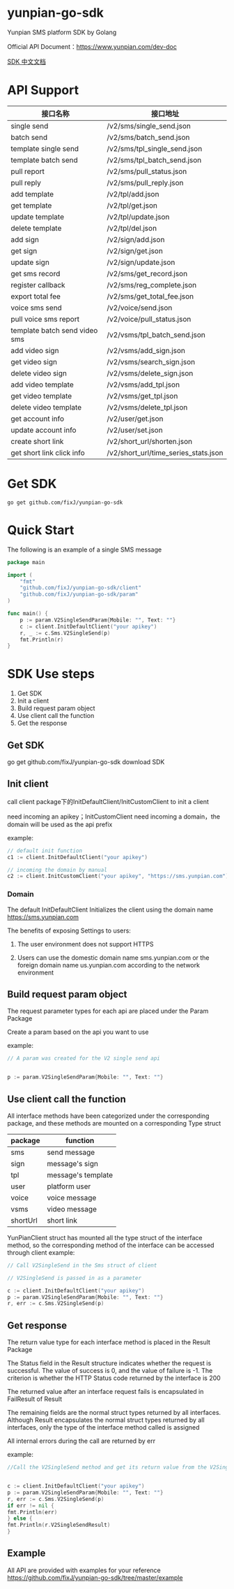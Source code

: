 # yunpian-go-sdk

Yunpian SMS platform SDK by Golang

Official API Document：https://www.yunpian.com/dev-doc

[SDK 中文文档](https://github.com/fixJ/yunpian-go-sdk/blob/master/README.zh-CN.md)

# API Support

| 接口名称               | 接口地址                             |
| ------------------------ | -------------------------------------- |
| single send               | /v2/sms/single_send.json             |
| batch send       | /v2/sms/batch_send.json              |
| template single send           | /v2/sms/tpl_single_send.json         |
| template batch send           | /v2/sms/tpl_batch_send.json          |
| pull report           | /v2/sms/pull_status.json             |
| pull reply           | /v2/sms/pull_reply.json              |
| add template               | /v2/tpl/add.json                     |
| get template               | /v2/tpl/get.json                     |
| update template               | /v2/tpl/update.json                  |
| delete template               | /v2/tpl/del.json                     |
| add sign               | /v2/sign/add.json                    |
| get sign               | /v2/sign/get.json                    |
| update sign               | /v2/sign/update.json                 |
| get sms record         | /v2/sms/get_record.json              |
| register callback           | /v2/sms/reg_complete.json            |
| export total fee             | /v2/sms/get_total_fee.json           |
| voice sms send         | /v2/voice/send.json                  |
| pull voice sms report | /v2/voice/pull_status.json           |
| template batch send video sms       | /v2/vsms/tpl_batch_send.json         |
| add video sign       | /v2/vsms/add_sign.json               |
| get video sign       | /v2/vsms/search_sign.json            |
| delete video sign       | /v2/vsms/delete_sign.json            |
| add video template       | /v2/vsms/add_tpl.json                |
| get video template       | /v2/vsms/get_tpl.json                |
| delete video template       | /v2/vsms/delete_tpl.json             |
| get account info             | /v2/user/get.json                    |
| update account info           | /v2/user/set.json                    |
| create short link             | /v2/short_url/shorten.json           |
| get short link click info       | /v2/short_url/time_series_stats.json |

# Get SDK

`go get github.com/fixJ/yunpian-go-sdk`

# Quick Start

The following is an example of a single SMS message

```go
package main

import (
	"fmt"
	"github.com/fixJ/yunpian-go-sdk/client"
	"github.com/fixJ/yunpian-go-sdk/param"
)

func main() {
	p := param.V2SingleSendParam{Mobile: "", Text: ""}
	c := client.InitDefaultClient("your apikey")
	r, _ := c.Sms.V2SingleSend(p)
	fmt.Println(r)
}
```

# SDK Use steps

1. Get SDK
2. Init a client
3. Build request param object
4. Use client call the function
5. Get the response

## Get SDK

go get github.com/fixJ/yunpian-go-sdk download SDK

## Init client

call client package下的InitDefaultClient/InitCustomClient to init a client

need incoming an apikey；InitCustomClient need incoming a domain，the domain will be used as the api prefix

example:

```go
// default init function
c1 := client.InitDefaultClient("your apikey")

// incoming the domain by manual
c2 := client.InitCustomClient("your apikey", "https://sms.yunpian.com")

```

### Domain 

The default InitDefaultClient Initializes the client using the domain name https://sms.yunpian.com



The benefits of exposing Settings to users:



1. The user environment does not support HTTPS

2. Users can use the domestic domain name sms.yunpian.com or the foreign domain name us.yunpian.com according to the network environment

## Build request param object

The request parameter types for each api are placed under the Param Package



Create a param based on the api you want to use

example:

```go
// A param was created for the V2 single send api


p := param.V2SingleSendParam{Mobile: "", Text: ""}
```

## Use client call the function

All interface methods have been categorized under the corresponding package, and these methods are mounted on a corresponding Type struct

| package  | function         |
| ---------- | -------------- |
| sms      | send message |
| sign     | message's sign     |
| tpl      | message's template     |
| user     | platform user     |
| voice    | voice message     |
| vsms     | video message |
| shortUrl | short link   |

YunPianClient struct has mounted all the type struct of the interface method, so the corresponding method of the interface can be accessed through client
example:

```go
// Call V2SingleSend in the Sms struct of client

// V2SingleSend is passed in as a parameter

c := client.InitDefaultClient("your apikey")
p := param.V2SingleSendParam{Mobile: "", Text: ""}
r, err := c.Sms.V2SingleSend(p)
```

## Get response

The return value type for each interface method is placed in the Result Package



The Status field in the Result structure indicates whether the request is successful. The value of success is 0, and the value of failure is -1. The criterion is whether the HTTP Status code returned by the interface is 200



The returned value after an interface request fails is encapsulated in FailResult of Result



The remaining fields are the normal struct types returned by all interfaces. Although Result encapsulates the normal struct types returned by all interfaces, only the type of the interface method called is assigned



All internal errors during the call are returned by err

example:

```go
//Call the V2SingleSend method and get its return value from the V2SingleSendResult in Result


c := client.InitDefaultClient("your apikey")
p := param.V2SingleSendParam{Mobile: "", Text: ""}
r, err := c.Sms.V2SingleSend(p)
if err != nil {
fmt.Println(err)
} else {
fmt.Println(r.V2SingleSendResult)
}

```

## Example

All API are provided with examples for your reference https://github.com/fixJ/yunpian-go-sdk/tree/master/example
